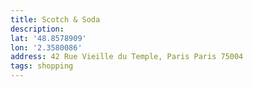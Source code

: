 ```yaml
---
title: Scotch & Soda
description:
lat: '48.8578909'
lon: '2.3580086'
address: 42 Rue Vieille du Temple, Paris Paris 75004
tags: shopping
---
```

